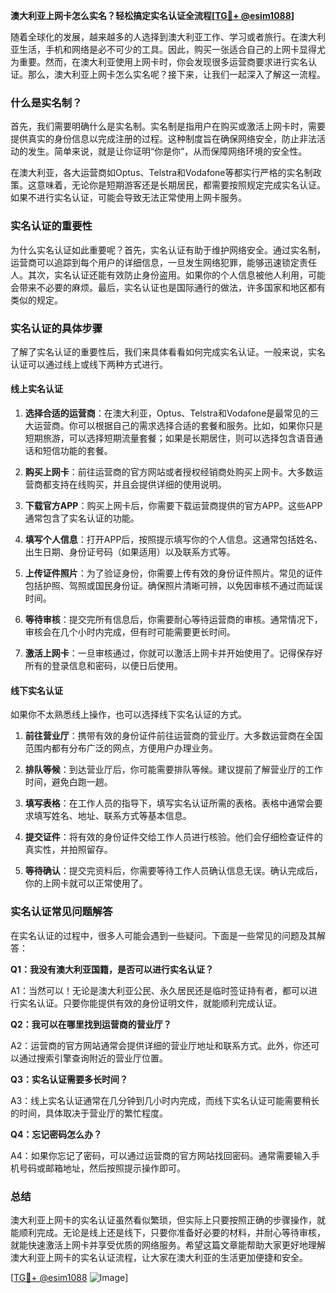 **澳大利亚上网卡怎么实名？轻松搞定实名认证全流程[[TG💪+ @esim1088](https://t.me/s/esim1088)]**

随着全球化的发展，越来越多的人选择到澳大利亚工作、学习或者旅行。在澳大利亚生活，手机和网络是必不可少的工具。因此，购买一张适合自己的上网卡显得尤为重要。然而，在澳大利亚使用上网卡时，你会发现很多运营商要求进行实名认证。那么，澳大利亚上网卡怎么实名呢？接下来，让我们一起深入了解这一流程。

### 什么是实名制？

首先，我们需要明确什么是实名制。实名制是指用户在购买或激活上网卡时，需要提供真实的身份信息以完成注册的过程。这种制度旨在确保网络安全，防止非法活动的发生。简单来说，就是让你证明“你是你”，从而保障网络环境的安全性。

在澳大利亚，各大运营商如Optus、Telstra和Vodafone等都实行严格的实名制政策。这意味着，无论你是短期游客还是长期居民，都需要按照规定完成实名认证。如果不进行实名认证，可能会导致无法正常使用上网卡服务。

### 实名认证的重要性

为什么实名认证如此重要呢？首先，实名认证有助于维护网络安全。通过实名制，运营商可以追踪到每个用户的详细信息，一旦发生网络犯罪，能够迅速锁定责任人。其次，实名认证还能有效防止身份盗用。如果你的个人信息被他人利用，可能会带来不必要的麻烦。最后，实名认证也是国际通行的做法，许多国家和地区都有类似的规定。

### 实名认证的具体步骤

了解了实名认证的重要性后，我们来具体看看如何完成实名认证。一般来说，实名认证可以通过线上或线下两种方式进行。

#### 线上实名认证

1. **选择合适的运营商**：在澳大利亚，Optus、Telstra和Vodafone是最常见的三大运营商。你可以根据自己的需求选择合适的套餐和服务。比如，如果你只是短期旅游，可以选择短期流量套餐；如果是长期居住，则可以选择包含语音通话和短信功能的套餐。

2. **购买上网卡**：前往运营商的官方网站或者授权经销商处购买上网卡。大多数运营商都支持在线购买，并且会提供详细的使用说明。

3. **下载官方APP**：购买上网卡后，你需要下载运营商提供的官方APP。这些APP通常包含了实名认证的功能。

4. **填写个人信息**：打开APP后，按照提示填写你的个人信息。这通常包括姓名、出生日期、身份证号码（如果适用）以及联系方式等。

5. **上传证件照片**：为了验证身份，你需要上传有效的身份证件照片。常见的证件包括护照、驾照或国民身份证。确保照片清晰可辨，以免因审核不通过而延误时间。

6. **等待审核**：提交完所有信息后，你需要耐心等待运营商的审核。通常情况下，审核会在几个小时内完成，但有时可能需要更长时间。

7. **激活上网卡**：一旦审核通过，你就可以激活上网卡并开始使用了。记得保存好所有的登录信息和密码，以便日后使用。

#### 线下实名认证

如果你不太熟悉线上操作，也可以选择线下实名认证的方式。

1. **前往营业厅**：携带有效的身份证件前往运营商的营业厅。大多数运营商在全国范围内都有分布广泛的网点，方便用户办理业务。

2. **排队等候**：到达营业厅后，你可能需要排队等候。建议提前了解营业厅的工作时间，避免白跑一趟。

3. **填写表格**：在工作人员的指导下，填写实名认证所需的表格。表格中通常会要求填写姓名、地址、联系方式等基本信息。

4. **提交证件**：将有效的身份证件交给工作人员进行核验。他们会仔细检查证件的真实性，并拍照留存。

5. **等待确认**：提交完资料后，你需要等待工作人员确认信息无误。确认完成后，你的上网卡就可以正常使用了。

### 实名认证常见问题解答

在实名认证的过程中，很多人可能会遇到一些疑问。下面是一些常见的问题及其解答：

**Q1：我没有澳大利亚国籍，是否可以进行实名认证？**

A1：当然可以！无论是澳大利亚公民、永久居民还是临时签证持有者，都可以进行实名认证。只要你能提供有效的身份证明文件，就能顺利完成认证。

**Q2：我可以在哪里找到运营商的营业厅？**

A2：运营商的官方网站通常会提供详细的营业厅地址和联系方式。此外，你还可以通过搜索引擎查询附近的营业厅位置。

**Q3：实名认证需要多长时间？**

A3：线上实名认证通常在几分钟到几小时内完成，而线下实名认证可能需要稍长的时间，具体取决于营业厅的繁忙程度。

**Q4：忘记密码怎么办？**

A4：如果你忘记了密码，可以通过运营商的官方网站找回密码。通常需要输入手机号码或邮箱地址，然后按照提示操作即可。

### 总结

澳大利亚上网卡的实名认证虽然看似繁琐，但实际上只要按照正确的步骤操作，就能顺利完成。无论是线上还是线下，只要你准备好必要的材料，并耐心等待审核，就能快速激活上网卡并享受优质的网络服务。希望这篇文章能帮助大家更好地理解澳大利亚上网卡的实名认证流程，让大家在澳大利亚的生活更加便捷和安全。

[[TG💪+ @esim1088](https://t.me/s/esim1088) ![Image](https://i.postimg.cc/4NQfJmqS/Snipaste-2025-05-13-00-14-12.png)]